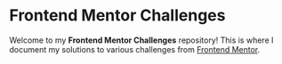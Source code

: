# Frontend Mentor Challenges

Welcome to my __Frontend Mentor Challenges__ repository! This is where I document my solutions to various challenges from [Frontend Mentor](https://www.frontendmentor.io/).